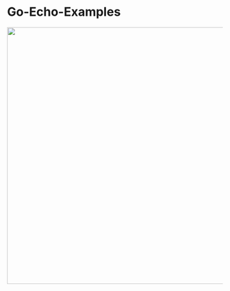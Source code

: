 # Go-Echo-Examples

<p align="center">
  <img src="https://user-images.githubusercontent.com/15135199/147849746-4a868f19-e8aa-45d8-bcfd-9f1af9b6a359.png" width="600">
</p>
